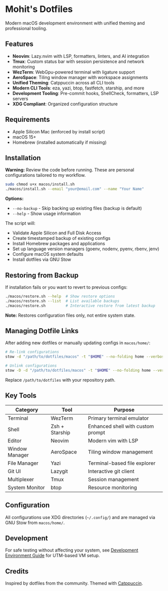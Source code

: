 # Mohit's Dotfiles

Modern macOS development environment with unified theming and professional tooling.

## Features

- **Neovim**: Lazy.nvim with LSP, formatters, linters, and AI integration
- **Tmux**: Custom status bar with session persistence and network monitoring
- **WezTerm**: WebGpu-powered terminal with ligature support
- **AeroSpace**: Tiling window manager with workspace assignments
- **Unified Theming**: Catppuccin across all CLI tools
- **Modern CLI Tools**: eza, yazi, btop, fastfetch, starship, and more
- **Development Tooling**: Pre-commit hooks, ShellCheck, formatters, LSP servers
- **XDG Compliant**: Organized configuration structure

## Requirements

- Apple Silicon Mac (enforced by install script)
- macOS 15+
- Homebrew (installed automatically if missing)

## Installation

**Warning:** Review the code before running. These are personal configurations tailored to my workflow.

```bash
sudo chmod u+x macos/install.sh
./macos/install.sh --email "your@email.com" --name "Your Name"
```

**Options:**

- `--no-backup` - Skip backing up existing files (backup is default)
- `--help` - Show usage information

The script will:

- Validate Apple Silicon and Full Disk Access
- Create timestamped backup of existing configs
- Install Homebrew packages and applications
- Set up language version managers (goenv, nodenv, pyenv, rbenv, jenv)
- Configure macOS system defaults
- Install dotfiles via GNU Stow

## Restoring from Backup

If installation fails or you want to revert to previous configs:

```bash
./macos/restore.sh --help  # Show restore options
./macos/restore.sh --list  # List available backups
./macos/restore.sh         # Interactive restore from latest backup
```

**Note:** Restores configuration files only, not entire system state.

## Managing Dotfile Links

After adding new dotfiles or manually updating configs in `macos/home/`:

```bash
# Re-link configurations
stow -d "/path/to/dotfiles/macos" -t "$HOME" --no-folding home --verbose 1

# Unlink configurations
stow -D -d "/path/to/dotfiles/macos" -t "$HOME" --no-folding home --verbose 1
```

Replace `/path/to/dotfiles` with your repository path.

## Key Tools

| Category | Tool | Purpose |
|----------|------|---------|
| Terminal | WezTerm | Primary terminal emulator |
| Shell | Zsh + Starship | Enhanced shell with custom prompt |
| Editor | Neovim | Modern vim with LSP |
| Window Manager | AeroSpace | Tiling window management |
| File Manager | Yazi | Terminal-based file explorer |
| Git UI | Lazygit | Interactive git client |
| Multiplexer | Tmux | Session management |
| System Monitor | btop | Resource monitoring |

## Configuration

All configurations use XDG directories (`~/.config/`) and are managed via GNU Stow from `macos/home/`.

## Development

For safe testing without affecting your system, see [Development Environment Guide](docs/development-environment.md) for UTM-based VM setup.

## Credits

Inspired by dotfiles from the community. Themed with [Catppuccin](https://github.com/catppuccin/catppuccin).

